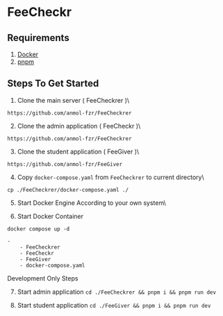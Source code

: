 # FeeCheckr

## Requirements

1. [Docker](https://docs.docker.com/engine/install/)
2. [pnpm](https://pnpm.io/installation)

## Steps To Get Started

1. Clone the main server ( FeeCheckrer )\
```
https://github.com/anmol-fzr/FeeCheckrer
```

2. Clone the admin application ( FeeCheckr )\
```
https://github.com/anmol-fzr/FeeCheckrer
```

3. Clone the student application ( FeeGiver )\
```
https://github.com/anmol-fzr/FeeGiver
```

4. Copy `docker-compose.yaml` from `FeeCheckrer` to current directory\
```
cp ./FeeCheckrer/docker-compose.yaml ./
```

5. Start Docker Engine According to your own system\

6. Start Docker Container
```
docker compose up -d
```

```
- 
    - FeeCheckrer
    - FeeCheckr
    - FeeGiver
    - docker-compose.yaml

```

Development Only Steps

7. Start admin application
```cd ./FeeCheckrer && pnpm i && pnpm run dev```

8. Start student application
```cd ./FeeGiver && pnpm i && pnpm run dev```

